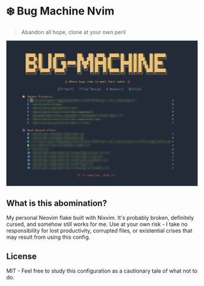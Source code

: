 # :snowflake: Bug Machine Nvim
> Abandon all hope, clone at your own peril

![dashboard](dashboard.png)

## What is this abomination?

My personal Neovim flake built with Nixvim.
It's probably broken, definitely cursed, and somehow still works for me.
Use at your own risk - I take no responsibility for lost productivity, corrupted files, or existential crises that may result from using this config.

## License

MIT - Feel free to study this configuration as a cautionary tale of what not to do.
